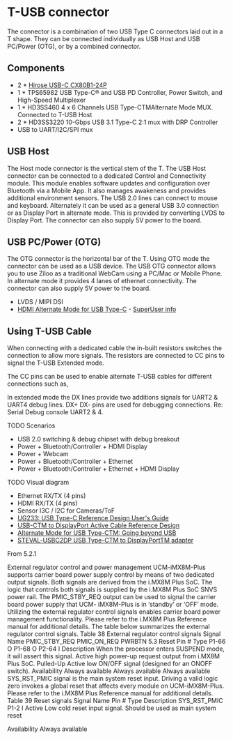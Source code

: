 # T-USB connector

The connector is a combination of two USB Type C connectors laid out in a T shape. They can be connected individually as USB Host and USB PC/Power (OTG), or by a combined connector. 

## Components

- 2 * [Hirose USB-C CX80B1-24P](https://www.hirose.com/product/p/CL0480-0625-0-00)
- 1 * TPS65982 USB Type-C® and USB PD Controller, Power Switch, and High-Speed Multiplexer
- 1 * HD3SS460 4 x 6 Channels USB Type-CTMAlternate Mode MUX. Connected to T-USB Host
- 2 * HD3SS3220  10-Gbps USB 3.1 Type-C 2:1 mux with DRP Controller
- USB to UART/I2C/SPI mux

## USB Host

The Host mode connector is the vertical stem of the T. 
The USB Host connector can be connected to a dedicated Control and Connectivity module. This module enables
software updates and configuration over Bluetooth via a Mobile App. It also manages awakeness and provides additional environment sensors. 
The USB 2.0 lines can connect to mouse and keyboard.
Alternately it can be used as a general USB 3.0 connection or as Display Port in alternate mode.
This is provided by converting LVDS to Display Port.
The connector can also supply 5V power to the board.


## USB PC/Power (OTG)

The OTG connector is the horizontal bar of the T.
Using OTG mode the connector can be used as a USB device.
The USB OTG connector allows you to use Ziloo as a traditional WebCam using a PC/Mac or Mobile Phone.
In alternate mode it provides 4 lanes of ethernet connectivity.
The connector can also supply 5V power to the board.

* LVDS / MIPI DSI
* [HDMI Alternate Mode for USB Type-C](https://en.wikipedia.org/wiki/HDMI#HDMI_Alternate_Mode_for_USB_Type-C) - [SuperUser info](https://superuser.com/a/1193853)


## Using T-USB Cable

When connecting with a dedicated cable the in-built resistors switches the connection to allow more signals.
The resistors are connected to CC pins to signal the T-USB Extended mode. 

The CC pins can be used to enable alternate T-USB cables for different connections such as,

In extended mode the DX lines provide two additions signals for UART2 & UART4 debug lines.
DX+ DX- pins are used for debugging connections. Re: Serial Debug console UART2 & 4.


TODO Scenarios

* USB 2.0 switching & debug chipset with debug breakout
* Power + Bluetooth/Controller + HDMI Display
* Power + Webcam
* Power + Bluetooth/Controller + Ethernet
* Power + Bluetooth/Controller + Ethernet + HDMI Display


TODO Visual diagram


* Ethernet RX/TX  (4 pins)
* HDMI RX/TX (4 pins)
* Sensor I3C / I2C for Cameras/ToF
* [UG233: USB Type-C Reference Design User's Guide](./datasheets/UG233-USB-Design-Guide.pdf)
* [USB-CTM to DisplayPort Active Cable Reference Design](./datasheets/tidudr0.pdf)
* [Alternate Mode for USB Type-CTM: Going beyond USB](./datasheets/slly021.pdf)
* [STEVAL-USBC2DP USB Type-CTM to DisplayPortTM adapter](./datasheets/dm00474479-stevalusbc2dp-usb-typec-to-displayport-adapter-stmicroelectronics.pdf)


From 5.2.1

External regulator control and power management
UCM-iMX8M-Plus supports carrier board power supply control by means of two dedicated output signals. Both signals are derived from the i.MX8M Plus SoC. The logic that controls both signals is supplied by the i.MX8M Plus SoC SNVS power rail.
The PMIC_STBY_REQ output can be used to signal the carrier board power supply that UCM- iMX8M-Plus is in ‘standby’ or ‘OFF’ mode. Utilizing the external regulator control signals enables carrier board power management functionality.
Please refer to the i.MX8M Plus Reference manual for additional details. The table below summarizes the external regulator control signals.
Table 38 External regulator control signals
     Signal Name
PMIC_STBY_REQ PMIC_ON_REQ PWRBTN
5.3 Reset
Pin # Type
P1-66 O P1-68 O P2-64 I
Description
When the processor enters SUSPEND mode, it will assert this signal.
Active high power-up request output from i.MX8M Plus SoC.
Pulled-Up Active low ON/OFF signal (designed for an ONOFF switch).
Availability
Always available Always available Always available
                    SYS_RST_PMIC signal is the main system reset input. Driving a valid logic zero invokes a global reset that affects every module on UCM-iMX8M-Plus. Please refer to the i.MX8M Plus Reference manual for additional details.
Table 39 Reset signals
Signal Name Pin # Type Description
SYS_RST_PMIC P1-2 I Active Low cold reset input signal. Should be used as main system reset

Availability
Always available